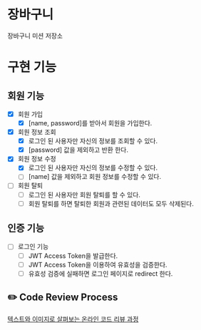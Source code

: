 # 장바구니

장바구니 미션 저장소

# 구현 기능

## 회원 기능

- [X] 회원 가입
    - [x] [name, password]를 받아서 회원을 가입한다.
- [X] 회원 정보 조회
    - [X] 로그인 된 사용자만 자신의 정보를 조회할 수 있다.
    - [X] [password] 값을 제외하고 반환 한다.
- [X] 회원 정보 수정
    - [X] 로그인 된 사용자만 자신의 정보를 수정할 수 있다.
    - [ ] [name] 값을 제외하고 회원 정보를 수정할 수 있다.
- [ ] 회원 탈퇴
    - [ ] 로그인 된 사용자만 회원 탈퇴를 할 수 있다.
    - [ ] 회원 탈퇴를 하면 탈퇴한 회원과 관련된 데이터도 모두 삭제된다.

## 인증 기능

- [ ] 로그인 기능
    - [ ] JWT Access Token을 발급한다.
    - [ ] JWT Access Token을 이용하여 유효성을 검증한다.
    - [ ] 유효성 검증에 실패하면 로그인 페이지로 redirect 한다.

## ✏️ Code Review Process

[텍스트와 이미지로 살펴보는 온라인 코드 리뷰 과정](https://github.com/next-step/nextstep-docs/tree/master/codereview)

